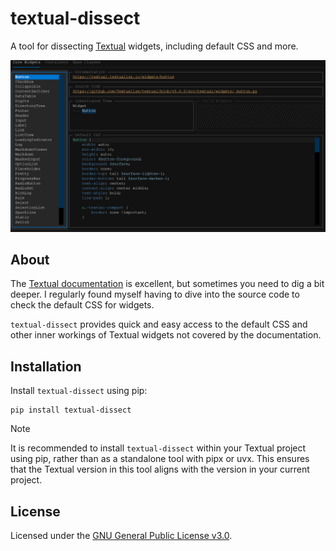 # textual-dissect

A tool for dissecting [Textual](https://github.com/textualize/textual/) widgets,
including default CSS and more.

![screenshot](https://raw.githubusercontent.com/TomJGooding/textual-dissect/main/assets/screenshot.png)

## About

The [Textual documentation](https://textual.textualize.io/) is excellent, but
sometimes you need to dig a bit deeper. I regularly found myself having to dive
into the source code to check the default CSS for widgets.

`textual-dissect` provides quick and easy access to the default CSS and other
inner workings of Textual widgets not covered by the documentation.

## Installation

Install `textual-dissect` using pip:

```
pip install textual-dissect
```

> [!NOTE]
> It is recommended to install `textual-dissect` within your Textual project
> using pip, rather than as a standalone tool with pipx or uvx.
> This ensures that the Textual version in this tool aligns with the version
> in your current project.

## License

Licensed under the [GNU General Public License v3.0](LICENSE).

